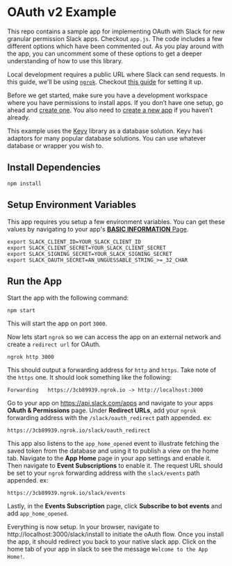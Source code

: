 # OAuth v2 Example

This repo contains a sample app for implementing OAuth with Slack for new granular permission Slack apps. Checkout `app.js`. The code includes a few different options which have been commented out. As you play around with the app, you can uncomment some of these options to get a deeper understanding of how to use this library.

Local development requires a public URL where Slack can send requests. In this guide, we'll be using [`ngrok`](https://ngrok.com/download). Checkout [this guide](https://api.slack.com/tutorials/tunneling-with-ngrok) for setting it up.

Before we get started, make sure you have a development workspace where you have permissions to install apps. If you don’t have one setup, go ahead and [create one](https://slack.com/create). You also need to [create a new app](https://api.slack.com/apps?new_app=1) if you haven’t already.

This example uses the [Keyv](https://github.com/lukechilds/keyv) library as a database solution. Keyv has adaptors for many popular database solutions. You can use whatever database or wrapper you wish to.

## Install Dependencies

```
npm install
```

## Setup Environment Variables

This app requires you setup a few environment variables. You can get these values by navigating to your app's [**BASIC INFORMATION** Page](https://api.slack.com/apps).

```Shell
export SLACK_CLIENT_ID=YOUR_SLACK_CLIENT_ID
export SLACK_CLIENT_SECRET=YOUR_SLACK_CLIENT_SECRET
export SLACK_SIGNING_SECRET=YOUR_SLACK_SIGNING_SECRET
export SLACK_OAUTH_SECRET=AN_UNGUESSABLE_STRING_>=_32_CHAR
```

## Run the App

Start the app with the following command:

```
npm start
```

This will start the app on port `3000`.

Now lets start `ngrok` so we can access the app on an external network and create a `redirect url` for OAuth.

```
ngrok http 3000
```

This should output a forwarding address for `http` and `https`. Take note of the `https` one. It should look something like the following:

```
Forwarding   https://3cb89939.ngrok.io -> http://localhost:3000
```

Go to your app on https://api.slack.com/apps and navigate to your apps **OAuth & Permissions** page. Under **Redirect URLs**, add your `ngrok` forwarding address with the `/slack/oauth_redirect` path appended. ex:

```
https://3cb89939.ngrok.io/slack/oauth_redirect
```

This app also listens to the `app_home_opened` event to illustrate fetching the saved token from the database and using it to publish a view on the home tab. Navigate to the **App Home** page in your app settings and enable it. Then navigate to **Event Subscriptions** to enable it. The request URL should be set to your `ngrok` forwarding address with the `slack/events` path appended. ex:

```
https://3cb89939.ngrok.io/slack/events
```

Lastly, in the **Events Subscription** page, click **Subscribe to bot events** and add `app_home_opened`.

Everything is now setup. In your browser, navigate to http://localhost:3000/slack/install to initiate the oAuth flow. Once you install the app, it should redirect you back to your native slack app. Click on the home tab of your app in slack to see the message `Welcome to the App Home!`.
